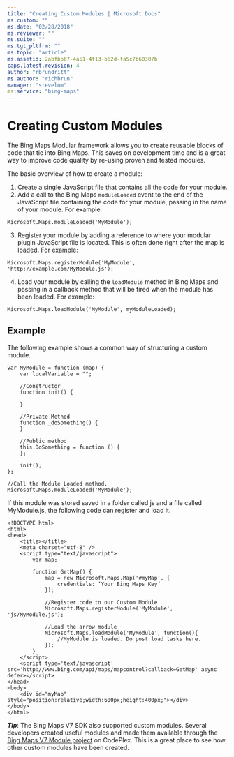 ```yaml
---
title: "Creating Custom Modules | Microsoft Docs"
ms.custom: ""
ms.date: "02/28/2018"
ms.reviewer: ""
ms.suite: ""
ms.tgt_pltfrm: ""
ms.topic: "article"
ms.assetid: 2abfbb67-4a51-4f13-b62d-fa5c7b60307b
caps.latest.revision: 4
author: "rbrundritt"
ms.author: "richbrun"
manager: "stevelom"
ms:service: "bing-maps"
---
```

# Creating Custom Modules
The Bing Maps Modular framework allows you to create reusable blocks of code that tie into Bing Maps. This saves on development time and is a great way to improve code quality by re-using proven and tested modules.  

The basic overview of how to create a module:

1.	Create a single JavaScript file that contains all the code for your module. 
2.	Add a call to the Bing Maps `moduleLoaded` event to the end of the JavaScript file containing the code for your module, passing in the name of your module. For example:

`Microsoft.Maps.moduleLoaded('MyModule');`

3.	Register your module by adding a reference to where your modular plugin JavaScript file is located. This is often done right after the map is loaded. For example:

`Microsoft.Maps.registerModule('MyModule', 'http://example.com/MyModule.js');`

4.	Load your module by calling the `loadModule` method in Bing Maps and passing in a callback method that will be fired when the module has been loaded. For example:

`Microsoft.Maps.loadModule('MyModule', myModuleLoaded);`

## Example

The following example shows a common way of structuring a custom module. 

```
var MyModule = function (map) {
    var localVariable = "";

    //Constructor
    function init() {

    }

    //Private Method
    function _doSomething() {
    }

    //Public method
    this.DoSomething = function () {
    };

    init();
};

//Call the Module Loaded method.
Microsoft.Maps.moduleLoaded('MyModule');
```

If this module was stored saved in a folder called js and a file called MyModule.js, the following code can register and load it.

```
<!DOCTYPE html>
<html>
<head>
    <title></title>
    <meta charset="utf-8" />
	<script type="text/javascript">
        var map;

        function GetMap() {
            map = new Microsoft.Maps.Map('#myMap', {
                credentials: ‘Your Bing Maps Key’
            });
            
            //Register code to our Custom Module
            Microsoft.Maps.registerModule('MyModule', 'js/MyModule.js');

            //Load the arrow module
            Microsoft.Maps.loadModule('MyModule', function(){
                //MyModule is loaded. Do post load tasks here.
            });
        }
    </script>
    <script type='text/javascript' src='http://www.bing.com/api/maps/mapcontrol?callback=GetMap' async defer></script>
</head>
<body>
    <div id="myMap" style="position:relative;width:600px;height:400px;"></div>
</body>
</html>
```

**_Tip_**: The Bing Maps V7 SDK also supported custom modules. Several developers created useful modules and made them available through the [Bing Maps V7 Module project](https://bingmapsv7modules.codeplex.com/) on CodePlex. This is a great place to see how other custom modules have been created.  
